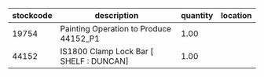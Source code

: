 |stockcode|description|quantity|location|
|---------|-----------|--------|--------|
|19754|Painting Operation to Produce 44152_P1|1.00||
|44152|IS1800 Clamp Lock Bar [ SHELF : DUNCAN]|1.00||
